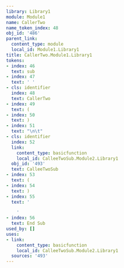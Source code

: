 ```yaml
---
library: Library1
module: Module1
name: CallerTwo
name_token_index: 48
obj_id: '486'
parent_link:
  content_type: module
  local_id: Module1.Library1
title: CallerTwo.Module1.Library1
tokens:
- index: 46
  text: sub
- index: 47
  text: ' '
- cls: identifier
  index: 48
  text: CallerTwo
- index: 49
  text: (
- index: 50
  text: )
- index: 51
  text: "\n\t"
- cls: identifier
  index: 52
  link:
    content_type: basicfunction
    local_id: CalleeTwoSub.Module2.Library1
  obj_id: '493'
  text: CalleeTwoSub
- index: 53
  text: (
- index: 54
  text: )
- index: 55
  text: '

    '
- index: 56
  text: End Sub
used_by: []
uses:
- link:
    content_type: basicfunction
    local_id: CalleeTwoSub.Module2.Library1
  sources: '493'
---
```


